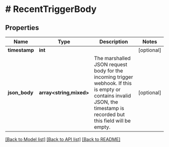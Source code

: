 # # RecentTriggerBody

## Properties

Name | Type | Description | Notes
------------ | ------------- | ------------- | -------------
**timestamp** | **int** |  | [optional]
**json_body** | **array<string,mixed>** | The marshalled JSON request body for the incoming trigger webhook. If this is empty or contains invalid JSON, the timestamp is recorded but this field will be empty. | [optional]

[[Back to Model list]](../../README.md#models) [[Back to API list]](../../README.md#endpoints) [[Back to README]](../../README.md)
